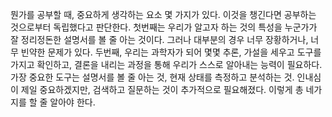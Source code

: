 뭔가를 공부할 때, 중요하게 생각하는 요소 몇 가지가 있다. 이것을 챙긴다면 공부하는 것으로부터 독립했다고 판단한다.
첫번째는 우리가 알고자 하는 것의 특성을 누군가가 잘 정리정돈한 설명서를 볼 줄 아는 것이다. 그러나 대부분의 경우 너무 장황하거나, 너무 빈약한 문제가 있다.
두번째, 우리는 과학자가 되어 몇몇 추론, 가설을 세우고 도구를 가지고 확인하고, 결론을 내리는 과정을 통해 우리가 스스로 알아내는 능력이 필요하다.
가장 중요한 도구는 설명서를 볼 줄 아는 것, 현재 상태를 측정하고 분석하는 것.
인내심이 제일 중요하겠지만, 검색하고 질문하는 것이 추가적으로 필요해졌다.
이렇게 총 네가지를 할 줄 알아야 한다.